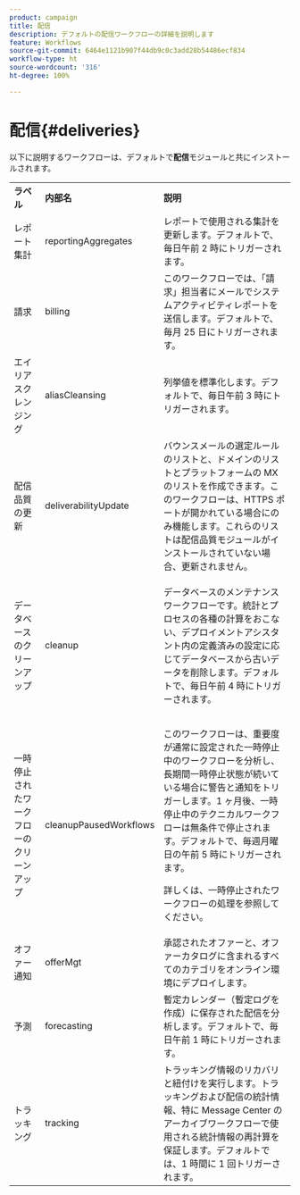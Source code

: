 ```yaml
---
product: campaign
title: 配信
description: デフォルトの配信ワークフローの詳細を説明します
feature: Workflows
source-git-commit: 6464e1121b907f44db9c0c3add28b54486ecf834
workflow-type: ht
source-wordcount: '316'
ht-degree: 100%

---
```



# 配信{#deliveries}



以下に説明するワークフローは、デフォルトで&#x200B;**配信**&#x200B;モジュールと共にインストールされます。

<table> 
 <tbody> 
  <tr> 
   <td> <strong>ラベル</strong><br /> </td> 
   <td> <strong>内部名</strong><br /> </td> 
   <td> <strong>説明</strong><br /> </td> 
  </tr> 
  <tr> 
   <td> <span class="uicontrol">レポート集計</span> <br /> </td> 
   <td> <span class="uicontrol">reportingAggregates</span> <br /> </td> 
   <td> レポートで使用される集計を更新します。デフォルトで、毎日午前 2 時にトリガーされます。<br /> </td> 
  </tr> 
  <tr> 
   <td> <span class="uicontrol">請求</span> <br /> </td> 
   <td> <span class="uicontrol">billing</span> <br /> </td> 
   <td> このワークフローでは、「請求」担当者にメールでシステムアクティビティレポートを送信します。デフォルトで、毎月 25 日にトリガーされます。<br /> </td> 
  </tr> 
  <tr> 
   <td> <span class="uicontrol">エイリアスクレンジング</span> <br /> </td> 
   <td> <span class="uicontrol">aliasCleansing</span> <br /> </td> 
   <td> 列挙値を標準化します。デフォルトで、毎日午前 3 時にトリガーされます。<br /> </td> 
  </tr> 
  <tr> 
   <td> <span class="uicontrol">配信品質の更新</span> <br /> </td> 
   <td> <span class="uicontrol">deliverabilityUpdate</span> <br /> </td> 
   <td> バウンスメールの選定ルールのリストと、ドメインのリストとプラットフォームの MX のリストを作成できます。このワークフローは、HTTPS ポートが開かれている場合にのみ機能します。これらのリストは配信品質モジュールがインストールされていない場合、更新されません。<br /> </td> 
  </tr> 
  <tr> 
   <td> <span class="uicontrol">データベースのクリーンアップ</span> <br /> </td> 
   <td> <span class="uicontrol">cleanup</span> <br /> </td> 
   <td> <p>データベースのメンテナンスワークフローです。統計とプロセスの各種の計算をおこない、デプロイメントアシスタント内の定義済みの設定に応じてデータベースから古いデータを削除します。デフォルトで、毎日午前 4 時にトリガーされます。</p></td> 
  </tr> 
  <tr> 
   <td> <span class="uicontrol">一時停止されたワークフローのクリーンアップ</span> <br /> </td> 
   <td> <span class="uicontrol">cleanupPausedWorkflows</span> <br /> </td> 
   <td> <p>このワークフローは、重要度が通常に設定された一時停止中のワークフローを分析し、長期間一時停止状態が続いている場合に警告と通知をトリガーします。1 ヶ月後、一時停止中のテクニカルワークフローは無条件で停止されます。デフォルトで、毎週月曜日の午前 5 時にトリガーされます。</p> <p>詳しくは、一時停止されたワークフローの処理</a>を参照してください。</p></td> 
  </tr> 
  <tr> 
   <td> <span class="uicontrol">オファー通知</span> <br /> </td> 
   <td> <span class="uicontrol">offerMgt</span> <br /> </td> 
   <td> 承認されたオファーと、オファーカタログに含まれるすべてのカテゴリをオンライン環境にデプロイします。<br /> </td> 
  </tr> 
  <tr> 
   <td> <span class="uicontrol">予測</span> <br /> </td> 
   <td> <span class="uicontrol">forecasting</span> <br /> </td> 
   <td> 暫定カレンダー（暫定ログを作成）に保存された配信を分析します。デフォルトで、毎日午前 1 時にトリガーされます。<br /> </td> 
  </tr> 
  <tr> 
   <td> <span class="uicontrol">トラッキング</span> <br /> </td> 
   <td> <span class="uicontrol">tracking</span> <br /> </td> 
   <td> トラッキング情報のリカバリと紐付けを実行します。トラッキングおよび配信の統計情報、特に Message Center のアーカイブワークフローで使用される統計情報の再計算を保証します。デフォルトでは、1 時間に 1 回トリガーされます。<br /> </td> 
  </tr> 
 </tbody> 
</table>

